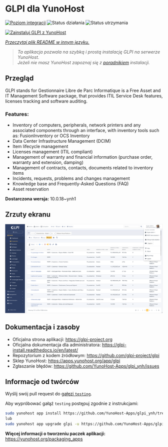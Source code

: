 <!--
To README zostało automatycznie wygenerowane przez <https://github.com/YunoHost/apps/tree/master/tools/readme_generator>
Nie powinno być ono edytowane ręcznie.
-->

# GLPI dla YunoHost

[![Poziom integracji](https://apps.yunohost.org/badge/integration/glpi)](https://ci-apps.yunohost.org/ci/apps/glpi/)
![Status działania](https://apps.yunohost.org/badge/state/glpi)
![Status utrzymania](https://apps.yunohost.org/badge/maintained/glpi)

[![Zainstaluj GLPI z YunoHost](https://install-app.yunohost.org/install-with-yunohost.svg)](https://install-app.yunohost.org/?app=glpi)

*[Przeczytaj plik README w innym języku.](./ALL_README.md)*

> *Ta aplikacja pozwala na szybką i prostą instalację GLPI na serwerze YunoHost.*  
> *Jeżeli nie masz YunoHost zapoznaj się z [poradnikiem](https://yunohost.org/install) instalacji.*

## Przegląd

GLPI stands for Gestionnaire Libre de Parc Informatique is a Free Asset and IT Management Software package, that provides ITIL Service Desk features, licenses tracking and software auditing.

### Features:

- Inventory of computers, peripherals, network printers and any associated components through an interface, with inventory tools such as: FusionInventory or OCS Inventory
- Data Center Infrastructure Management (DCIM)
- Item lifecycle management
- Licenses management (ITIL compliant)
- Management of warranty and financial information (purchase order, warranty and extension, damping)
- Management of contracts, contacts, documents related to inventory items
- Incidents, requests, problems and changes management
- Knowledge base and Frequently-Asked Questions (FAQ)
- Asset reservation


**Dostarczona wersja:** 10.0.18~ynh1

## Zrzuty ekranu

![Zrzut ekranu z GLPI](./doc/screenshots/screenshot.png)

## Dokumentacja i zasoby

- Oficjalna strona aplikacji: <https://glpi-project.org>
- Oficjalna dokumentacja dla administratora: <https://glpi-install.readthedocs.io/en/latest/>
- Repozytorium z kodem źródłowym: <https://github.com/glpi-project/glpi>
- Sklep YunoHost: <https://apps.yunohost.org/app/glpi>
- Zgłaszanie błędów: <https://github.com/YunoHost-Apps/glpi_ynh/issues>

## Informacje od twórców

Wyślij swój pull request do [gałęzi `testing`](https://github.com/YunoHost-Apps/glpi_ynh/tree/testing).

Aby wypróbować gałąź `testing` postępuj zgodnie z instrukcjami:

```bash
sudo yunohost app install https://github.com/YunoHost-Apps/glpi_ynh/tree/testing --debug
lub
sudo yunohost app upgrade glpi -u https://github.com/YunoHost-Apps/glpi_ynh/tree/testing --debug
```

**Więcej informacji o tworzeniu paczek aplikacji:** <https://yunohost.org/packaging_apps>
